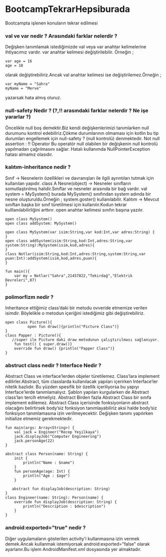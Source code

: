 # BootcampTekrarHepsiburada


Bootcampta işlenen konuların tekrar edilmesi 

### val ve var nedir ? Arasındaki farklar nelerdir ? 
Değişken tanımlamak istediğimizde val veya var anahtar kelimelerine ihtiyacımız vardır. var anahtar kelimesi değiştirilebilir. Örneğin ; 
````
var age = 16 
age = 18 
````
olarak değiştirebiliriz.Ancak val anahtar kelimesi ise değiştirilemez.Örneğin ;
````
var myName = "Sahra"
myName = "Merve"
````
yazarsak hata almış oluruz.

### null-safety Nedir ? (?,!! arasındaki farklar nelerdir ? Ne işe yararlar ?)
Öncelikle null boş demektir.Biz kendi değişkenlerimizi tanımlarken null durumunu kontrol edebiliriz.Çökme durumlarının olmaması için kotlin bu tip durumları engellemek için
null-safety ? (null kontrolü) denmektedir.
Not null assertion : !! Operator
Bu operatör null olabilen bir değişkenin null kontrolü yapılmadan çağrılmasını sağlar. Hatalı kullanımda NullPointerException hatası almamız olasıdır. 

### kalıtım-inheritance nedir ? 
Sınıf -> Nesnelerin özellikleri ve davranışları ile ilgili ayrıntıları tutmak için kullanılan yapıdır. class A 
Nesne(object) -> Nesneler sınıfların somutlaştırılmış halidir.Sınıflar ve nesneler arasında bir bağ vardır. val system = MySystem() burada MySystem() sınıfından system adında bir nesne 
oluşturuldu.Örneğin ; system.goster() kullanılabilir.
Kalıtım -> Mevcut sınıftan başka bir sınıf türetilmesi için kullanılır.Kodun tekrar kulllanılabilirliğini arttırır. open anahtar kelimesi sınıfın başına yazılır.
````
open class MySystem() 
open class addSystem: MySystem()

open class MySystem(var isim:String,var kod:Int,var adres:String) {
}
open class addSystem(isim:String,kod:Int,adres:String,var system:String):MySystem(isim,kod,adres){
}
class Notlar(isim:String,kod:Int,adres:String,system:String,var puan:Int):addSystem(isim,kod,adres,puan){
}

fun main(){
    var my = Notlar("Sahra",21457822,"Tekirdağ","Elektrik Devreleri",87)
}
````
### polimorfizm nedir ?
Inheritance ettiğimiz class’daki bir metodu ovveride etmemize verilen isimdir. Böylelikle o metodun içeriğini istediğimiz gibi değiştirebiliriz.
````
open class Picture(){
          open fun draw(){println("Picture Class")}
}
class Papper : Picture(){
   //super ile Picture daki draw metodunun çalıştırılması sağlanıyor.
    fun test() { super.draw()}
    override fun draw() {println("Papper Class")}
}
````

### abstruct class nedir ? Interface Nedir ?
Abstract Class ve interface’lerden objeler türetilemez. Class’lara implement edilirler.Abstract, tüm classlarda kullanılacak yapıları içerirken Interface’ler nitelik bazlıdır. Bu yüzden spesifik bir özellik içeriliyorsa bu yapıyı Interface’lerde tanımlamalıyız. Şablon yapıları kurgularken de Abstract class’ları tercih etmeliyiz.
Abstract
Birden fazla Abstract Class bir sınıfa implement edilemez. Abstract Class içerisinde fonksiyonların abstract olacağını belirtirsek body’siz fonksiyon tanımlayabiliriz aksi halde body’siz fonksiyon tanımlamasına izin verilmeyecektir. Değişken tanımı yapılırken initialize etmemiz gerekmektedir.
`````
fun main(args: Array<String>) {
    val jack = Engineer("Recep Yeşilkaya")
    jack.displayJob("Computer Engineering")
    jack.personAge(22)
}
 
abstract class Person(name: String) {
    init {
        println("Name : $name")
    }
    fun personAge(age: Int) {
        println("Age : $age")
    }

   abstract fun displayJob(description: String)
}
class Engineer(name: String): Person(name) {
    override fun displayJob(description: String) {
        println("Description : $description")
    }
}
`````
### android:exported="true" nedir ? 
 Diğer uygulamaların gösterilen activity'i kullanmasına izin vermek demek.Ancak kullanmak istemiyorsak android:exported="false" olarak ayarlanır.Bu işlem AndroidManifest.xml 
 dosyasında yer almaktadır.

